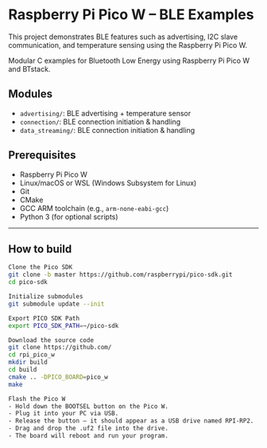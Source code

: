 # Raspberry Pi Pico W – BLE Examples
This project demonstrates BLE features such as advertising, I2C slave communication, and temperature sensing using the Raspberry Pi Pico W.

Modular C examples for Bluetooth Low Energy using Raspberry Pi Pico W and BTstack.

## Modules

- `advertising/`: BLE advertising + temperature sensor
- `connection/`: BLE connection initiation & handling
- `data_streaming/`: BLE connection initiation & handling


## Prerequisites

- Raspberry Pi Pico W
- Linux/macOS or WSL (Windows Subsystem for Linux)
- Git
- CMake
- GCC ARM toolchain (e.g., `arm-none-eabi-gcc`)
- Python 3 (for optional scripts)

---

## How to build

```bash
Clone the Pico SDK
git clone -b master https://github.com/raspberrypi/pico-sdk.git
cd pico-sdk

Initialize submodules
git submodule update --init

Export PICO SDK Path
export PICO_SDK_PATH=~/pico-sdk

Download the source code
git clone https://github.com/
cd rpi_pico_w
mkdir build
cd build
cmake .. -DPICO_BOARD=pico_w
make

Flash the Pico W
- Hold down the BOOTSEL button on the Pico W.
- Plug it into your PC via USB.
- Release the button — it should appear as a USB drive named RPI-RP2.
- Drag and drop the .uf2 file into the drive.
- The board will reboot and run your program.
